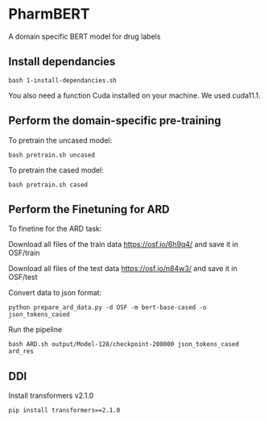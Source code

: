 # PharmBERT
A domain specific BERT model for drug labels


## Install dependancies
```
bash 1-install-dependancies.sh
```

You also need a function Cuda installed on your machine. We used cuda11.1.

## Perform the domain-specific pre-training
To pretrain the uncased model:
```
bash pretrain.sh uncased
```

To pretrain the cased model:
```
bash pretrain.sh cased
```

## Perform the Finetuning for ARD
To finetine for the ARD task:

Download all files of the train data
https://osf.io/6h9q4/
and save it in OSF/train

Download all files of the test data
https://osf.io/n84w3/
and save it in OSF/test


Convert data to json format:
```
python prepare_ard_data.py -d OSF -m bert-base-cased -o json_tokens_cased
```
Run the pipeline
```
bash ARD.sh output/Model-128/checkpoint-200000 json_tokens_cased ard_res
```


## DDI
Install transformers v2.1.0
```
pip install transformers==2.1.0
```
